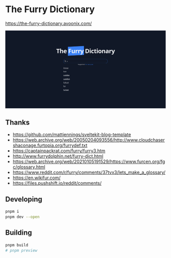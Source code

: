 # The Furry Dictionary

https://the-furry-dictionary.avoonix.com/

[![Landing Page](./static/landing.png)](https://the-furry-dictionary.avoonix.com/)

## Thanks

- https://github.com/mattjennings/sveltekit-blog-template
- https://web.archive.org/web/20050204093556/http://www.cloudchasershaconage.furtopia.org/furrydef.txt
- https://captainpackrat.com/furry/furry3.htm
- http://www.furrydolphin.net/furry-dict.html
- https://web.archive.org/web/20210105191529/https://www.furcen.org/fgc/glossary.html
- https://www.reddit.com/r/furry/comments/37tvx3/lets_make_a_glossary/
- https://en.wikifur.com/
- https://files.pushshift.io/reddit/comments/

## Developing

```bash
pnpm i
pnpm dev --open
```

## Building

```bash
pnpm build
# pnpm preview
```
